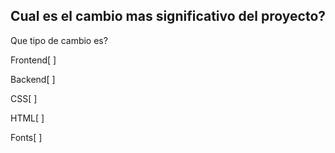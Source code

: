 ## Cual es el cambio mas significativo del proyecto?

Que tipo de cambio es?

Frontend[ ]

Backend[ ]

CSS[ ]

HTML[ ]

Fonts[ ]
